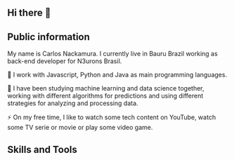 ## Hi there 👋

## Public information
My name is Carlos Nackamura. I currently live in Bauru Brazil working as back-end developer for N3urons Brasil.


🔭 I work with Javascript, Python and Java as main programming languages.

🌱 I have been studying machine learning and data science together, working with different algorithms for predictions and using different strategies for analyzing and processing data.

⚡ On my free time, I like to watch some tech content on YouTube, watch some TV serie or movie or play some video game.

## Skills and Tools



<!--
**carlosnack/carlosnack** is a ✨ _special_ ✨ repository because its `README.md` (this file) appears on your GitHub profile.

Here are some ideas to get you started:

- 🔭 I’m currently working on ...
- 🌱 I’m currently learning ...
- 👯 I’m looking to collaborate on ...
- 🤔 I’m looking for help with ...
- 💬 Ask me about ...
- 📫 How to reach me: ...
- 😄 Pronouns: ...
- ⚡ Fun fact: ...
-->
